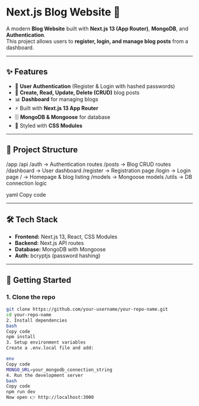 # Next.js Blog Website 🚀

A modern **Blog Website** built with **Next.js 13 (App Router)**, **MongoDB**, and **Authentication**.  
This project allows users to **register, login, and manage blog posts** from a dashboard.  

---

## ✨ Features
- 🔐 **User Authentication** (Register & Login with hashed passwords)  
- 📝 **Create, Read, Update, Delete (CRUD)** blog posts  
- 📊 **Dashboard** for managing blogs  
- ⚡ Built with **Next.js 13 App Router**  
- 🗄️ **MongoDB & Mongoose** for database  
- 🎨 Styled with **CSS Modules**  

---

## 📂 Project Structure
/app
/api
/auth → Authentication routes
/posts → Blog CRUD routes
/dashboard → User dashboard
/register → Registration page
/login → Login page
/ → Homepage & blog listing
/models → Mongoose models
/utils → DB connection logic

yaml
Copy code

---

## 🛠️ Tech Stack
- **Frontend:** Next.js 13, React, CSS Modules  
- **Backend:** Next.js API routes  
- **Database:** MongoDB with Mongoose  
- **Auth:** bcryptjs (password hashing)  

---

## 🚀 Getting Started

### 1. Clone the repo
```bash
git clone https://github.com/your-username/your-repo-name.git
cd your-repo-name
2. Install dependencies
bash
Copy code
npm install
3. Setup environment variables
Create a .env.local file and add:

env
Copy code
MONGO_URL=your_mongodb_connection_string
4. Run the development server
bash
Copy code
npm run dev
Now open 👉 http://localhost:3000

